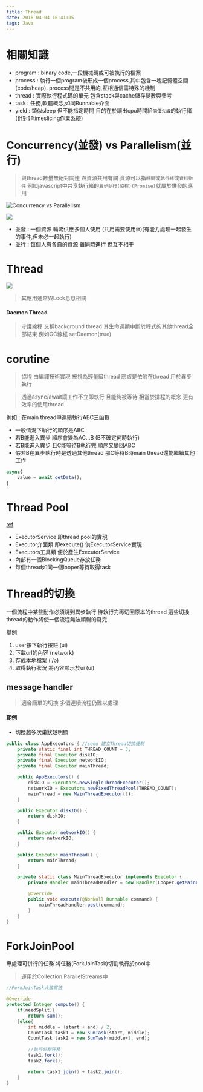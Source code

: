 ```yaml
---
title: Thread
date: 2018-04-04 16:41:05
tags: Java
---
```


相關知識
======

- program : binary code,一段機械碼或可被執行的檔案
- process : 執行一個program後形成一個process,其中包含一塊記憶體空間(code/heap). process間是不共用的,互相通信需特殊的機制
- thread : 實際執行程式碼的單元 包含stack與cache儲存變數與參考
- task : 任務,軟體概念,如同Runnable介面
- yield : 類似sleep 但不能指定時間 目的在於讓出cpu時間給`同優先級`的執行緒 (針對非timeslicing作業系統)

# Concurrency(並發) vs Parallelism(並行)
> 與thread數量無絕對關連 與資源共用有關
> 資源可以指`時間`或`執行緒`或`資料物件`
> 例如javascript中共享執行緒的`異步執行(協程)(Promise)`就屬於併發的應用

![Concurrency vs Parallelism](https://cdn-images-1.medium.com/max/409/1*_4B2PKsJn9pUz3jbTnBnYw.png)

![](https://pic1.zhimg.com/80/4733c03cd0e126b9a500d5912bf9b581_hd.jpg)

- 並發 : 一個資源 輪流供應多個人使用 (共用需要使用`鎖`)(有能力處理一起發生的事件,但未必一起執行)
- 並行 : 每個人有各自的資源 雖同時進行 但互不相干

Thread
======
![](http://wiki.jikexueyuan.com/project/java-interview-bible/images/thread.jpg)
> 其應用通常與Lock息息相關

#### Daemon Thread
> 守護線程 又稱background thread 其生命週期中斷於程式的其他thread全部結束 例如GC線程
> setDaemon(true)

corutine
======
> 協程 由編譯技術實現 被視為輕量級thread 應該是依附在thread 用於異步執行

> 透過async/await讓工作不立即執行 且能夠被等待 相當於排程的概念 更有效率的使用thread

例如 : 在main thread中連續執行ABC三函數
- 一般情況下執行的順序是ABC
- 若B能進入異步 順序會變為AC...B (B不確定何時執行)
- 若B能進入異步 且C能等待B執行完 順序又變回ABC
- 假若B在異步執行時是透過其他thread 那C等待B時main thread還能繼續其他工作

```js
async{
    value = await getData();
}
```

Thread Pool
======

[ref](http://wiki.jikexueyuan.com/project/java-concurrent/thread-pools.html)
- ExecutorService 即thread pool的實現
- Executor介面類 即execute() 供ExecutorService實現
- Executors工具類 便於產生ExecutorService
- 內部有一個BlockingQueue存放任務
- 每個thread如同一個looper等待取得task


Thread的切換
======

一個流程中某些動作必須跳到異步執行 待執行完再切回原本的thread 這些切換thread的動作將使一個流程無法順暢的寫完

舉例:

1. user按下執行按鈕 (ui)
2. 下載url的內容 (network)
3. 存成本地檔案 (i/o)
4. 取得執行狀況 將內容顯示於ui (ui)


## message handler
> 適合簡單的切換 多個連續流程仍難以處理

#### 範例
- 切換越多次巢狀越明顯

```java
public class AppExecutors { //seeu 建立Thread切換機制
    private static final int THREAD_COUNT = 3;
    private final Executor diskIO;
    private final Executor networkIO;
    private final Executor mainThread;

    public AppExecutors() {
        diskIO = Executors.newSingleThreadExecutor();
        networkIO = Executors.newFixedThreadPool(THREAD_COUNT);
        mainThread = new MainThreadExecutor());
    }

    public Executor diskIO() {
        return diskIO;
    }

    public Executor networkIO() {
        return networkIO;
    }

    public Executor mainThread() {
        return mainThread;
    }

    private static class MainThreadExecutor implements Executor {
        private Handler mainThreadHandler = new Handler(Looper.getMainLooper());

        @Override
        public void execute(@NonNull Runnable command) {
            mainThreadHandler.post(command);
        }
    }
}

```

ForkJoinPool
======

專處理可併行的任務 將任務(ForkJoinTask)切割執行於pool中
> 運用於Collection.ParallelStreams中

```java
//ForkJoinTask大致寫法

@Override
protected Integer compute() {
    if(needSplit){
        return sum();
    }else{
        int middle = (start + end) / 2;
        CountTask task1 = new SumTask(start, middle);
        CountTask task2 = new SumTask(middle+1, end);
        
        //執行分割任務
        task1.fork();
        task2.fork();

        return task1.join() + task2.join();
    }
}
```